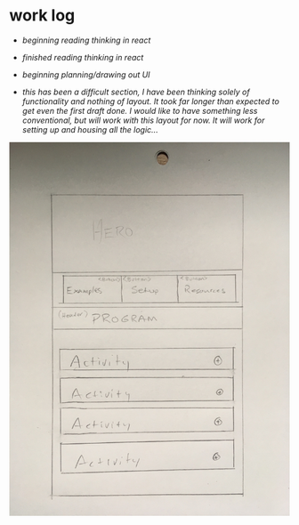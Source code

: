 # work log
  * _beginning reading thinking in react_
  * _finished reading thinking in react_
  * _beginning planning/drawing out UI_

  * _this has been a difficult section, I have been thinking solely of functionality and nothing of layout. It took far longer  than expected to get even the first draft done. I would like to have something less conventional, but will work with this layout for now. It will work for setting up and housing all the logic..._

 ![UI](/img-resources/rough-draft.jpg)
